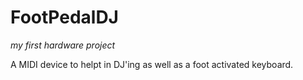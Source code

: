 # FootPedalDJ
_my first hardware project_

A MIDI device to helpt in DJ'ing as well as a foot activated keyboard.
